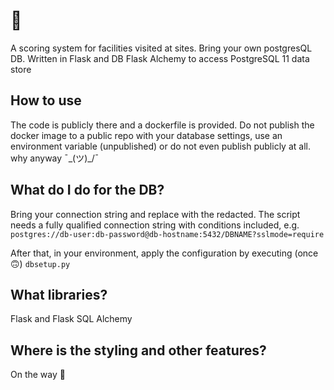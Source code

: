# 🚽

A scoring system for facilities visited at sites. Bring your own postgresQL DB. Written in Flask and DB Flask Alchemy to access PostgreSQL 11 data store

## How to use
The code is publicly there and a dockerfile is provided. Do not publish the docker image to a public repo with your database settings, use an environment variable (unpublished) or do not even publish publicly at all. why anyway ¯\_(ツ)_/¯

## What do I do for the DB?
Bring your connection string and replace with the redacted. The script needs a fully qualified connection string with conditions included, e.g. `postgres://db-user:db-password@db-hostname:5432/DBNAME?sslmode=require`

After that, in your environment, apply the configuration by executing (once 🙃) `dbsetup.py`

## What libraries?
Flask and Flask SQL Alchemy

## Where is the styling and other features?
On the way 🚂
